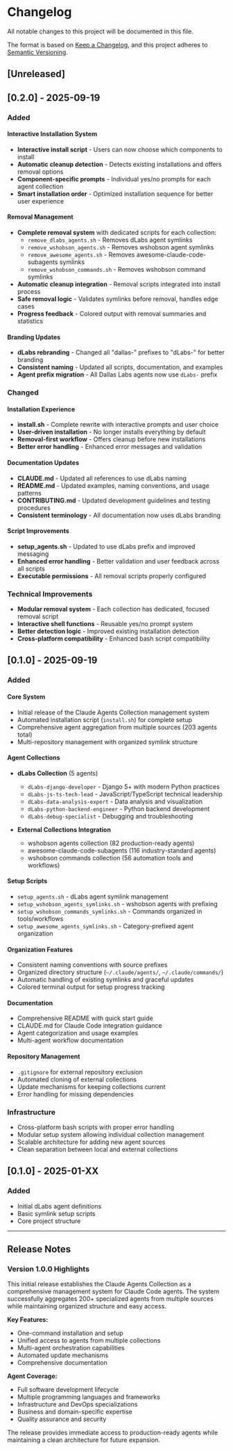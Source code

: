 # Changelog

All notable changes to this project will be documented in this file.

The format is based on [Keep a Changelog](https://keepachangelog.com/en/1.0.0/),
and this project adheres to [Semantic Versioning](https://semver.org/spec/v2.0.0.html).

## [Unreleased]

## [0.2.0] - 2025-09-19

### Added

#### Interactive Installation System

- **Interactive install script** - Users can now choose which components to install
- **Automatic cleanup detection** - Detects existing installations and offers removal options
- **Component-specific prompts** - Individual yes/no prompts for each agent collection
- **Smart installation order** - Optimized installation sequence for better user experience

#### Removal Management

- **Complete removal system** with dedicated scripts for each collection:
  - `remove_dlabs_agents.sh` - Removes dLabs agent symlinks
  - `remove_wshobson_agents.sh` - Removes wshobson agent symlinks
  - `remove_awesome_agents.sh` - Removes awesome-claude-code-subagents symlinks
  - `remove_wshobson_commands.sh` - Removes wshobson command symlinks
- **Automatic cleanup integration** - Removal scripts integrated into install process
- **Safe removal logic** - Validates symlinks before removal, handles edge cases
- **Progress feedback** - Colored output with removal summaries and statistics

#### Branding Updates

- **dLabs rebranding** - Changed all "dallas-" prefixes to "dLabs-" for better branding
- **Consistent naming** - Updated all scripts, documentation, and examples
- **Agent prefix migration** - All Dallas Labs agents now use `dLabs-` prefix

### Changed

#### Installation Experience

- **install.sh** - Complete rewrite with interactive prompts and user choice
- **User-driven installation** - No longer installs everything by default
- **Removal-first workflow** - Offers cleanup before new installations
- **Better error handling** - Enhanced error messages and validation

#### Documentation Updates

- **CLAUDE.md** - Updated all references to use dLabs naming
- **README.md** - Updated examples, naming conventions, and usage patterns
- **CONTRIBUTING.md** - Updated development guidelines and testing procedures
- **Consistent terminology** - All documentation now uses dLabs branding

#### Script Improvements

- **setup_agents.sh** - Updated to use dLabs prefix and improved messaging
- **Enhanced error handling** - Better validation and user feedback across all scripts
- **Executable permissions** - All removal scripts properly configured

### Technical Improvements

- **Modular removal system** - Each collection has dedicated, focused removal script
- **Interactive shell functions** - Reusable yes/no prompt system
- **Better detection logic** - Improved existing installation detection
- **Cross-platform compatibility** - Enhanced bash script compatibility

## [0.1.0] - 2025-09-19

### Added

#### Core System

- Initial release of the Claude Agents Collection management system
- Automated installation script (`install.sh`) for complete setup
- Comprehensive agent aggregation from multiple sources (203 agents total)
- Multi-repository management with organized symlink structure

#### Agent Collections

- **dLabs Collection** (5 agents)
  - `dLabs-django-developer` - Django 5+ with modern Python practices
  - `dLabs-js-ts-tech-lead` - JavaScript/TypeScript technical leadership
  - `dLabs-data-analysis-expert` - Data analysis and visualization
  - `dLabs-python-backend-engineer` - Python backend development
  - `dLabs-debug-specialist` - Debugging and troubleshooting

- **External Collections Integration**
  - wshobson agents collection (82 production-ready agents)
  - awesome-claude-code-subagents (116 industry-standard agents)
  - wshobson commands collection (56 automation tools and workflows)

#### Setup Scripts

- `setup_agents.sh` - dLabs agent symlink management
- `setup_wshobson_agents_symlinks.sh` - wshobson agents with prefixing
- `setup_wshobson_commands_symlinks.sh` - Commands organized in tools/workflows
- `setup_awesome_agents_symlinks.sh` - Category-prefixed agent organization

#### Organization Features

- Consistent naming conventions with source prefixes
- Organized directory structure (`~/.claude/agents/`, `~/.claude/commands/`)
- Automatic handling of existing symlinks and graceful updates
- Colored terminal output for setup progress tracking

#### Documentation

- Comprehensive README with quick start guide
- CLAUDE.md for Claude Code integration guidance
- Agent categorization and usage examples
- Multi-agent workflow documentation

#### Repository Management

- `.gitignore` for external repository exclusion
- Automated cloning of external collections
- Update mechanisms for keeping collections current
- Error handling for missing dependencies

### Infrastructure

- Cross-platform bash scripts with proper error handling
- Modular setup system allowing individual collection management
- Scalable architecture for adding new agent sources
- Clean separation between local and external collections

## [0.1.0] - 2025-01-XX

### Added

- Initial dLabs agent definitions
- Basic symlink setup scripts
- Core project structure

---

## Release Notes

### Version 1.0.0 Highlights

This initial release establishes the Claude Agents Collection as a comprehensive management system for Claude Code agents. The system successfully aggregates 200+ specialized agents from multiple sources while maintaining organized structure and easy access.

**Key Features:**

- One-command installation and setup
- Unified access to agents from multiple collections
- Multi-agent orchestration capabilities
- Automated update mechanisms
- Comprehensive documentation

**Agent Coverage:**

- Full software development lifecycle
- Multiple programming languages and frameworks
- Infrastructure and DevOps specializations
- Business and domain-specific expertise
- Quality assurance and security

The release provides immediate access to production-ready agents while maintaining a clean architecture for future expansion.
